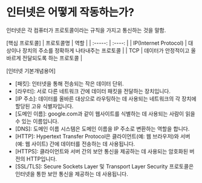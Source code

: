 # 인터넷은 어떻게 작동하는가?

인터넷은 각 컴퓨터가 프로토콜이라는 규칙을 가지고 통신하는 것을 말함.   


[핵심 프로토콜]
| 프로토콜명 | 역할 |
| :-----: | :----: |
| IP(Internet Protocol) | 대상이나 장치의 주소를 정확하게 나타내주는 프로토콜  |
| TCP | 데이터가 안정적이고 올바르게 전달되도록 하는 프로토콜 |


[인터넷 기본개념용어]
- [패킷]: 인터넷을 통해 전송되는 작은 데이터 단위.
- [라우터]: 서로 다른 네트워크 간에 데이터 패킷을 전달하는 장치입니다.
- [IP 주소]: 데이터를 올바른 대상으로 라우팅하는 데 사용되는 네트워크의 각 장치에 할당된 고유 식별자입니다.
- [도메인 이름]: google.com과 같이 웹사이트를 식별하는 데 사용되는 사람이 읽을 수 있는 이름입니다.
- [DNS]: 도메인 이름 시스템은 도메인 이름을 IP 주소로 변환하는 역할을 합니다.
- [HTTP]: Hypertext Transfer Protocol은 클라이언트(예: 웹 브라우저)와 서버(예: 웹 사이트) 간에 데이터를 전송하는 데 사용됩니다.
- [HTTPS]: 클라이언트와 서버 간의 보안 통신을 제공하는 데 사용되는 암호화된 버전의 HTTP입니다.
- [SSL/TLS]: Secure Sockets Layer 및 Transport Layer Security 프로토콜은 인터넷을 통한 보안 통신을 제공하는 데 사용됩니다.







